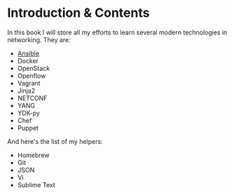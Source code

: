 # Introduction & Contents
In this book I will store all my efforts to learn several modern technologies in networking. They are:
- [Ansible](ansible)
- Docker
- OpenStack
- Openflow
- Vagrant
- Jinja2
- NETCONF
- YANG
- YDK-py
- Chef
- Puppet

And here's the list of my helpers:
- Homebrew
- Git
- JSON
- Vi
- Sublime Text

